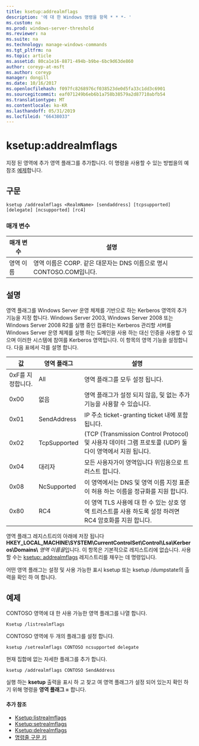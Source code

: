 ```yaml
---
title: ksetup:addrealmflags
description: '에 대 한 Windows 명령을 항목 * * *- '
ms.custom: na
ms.prod: windows-server-threshold
ms.reviewer: na
ms.suite: na
ms.technology: manage-windows-commands
ms.tgt_pltfrm: na
ms.topic: article
ms.assetid: 80ca1e16-8871-494b-b9be-6bc9d63de860
author: coreyp-at-msft
ms.author: coreyp
manager: dongill
ms.date: 10/16/2017
ms.openlocfilehash: f097fc8268976cf038523de0d5fa33c1dd3c6901
ms.sourcegitcommit: eaf071249b6eb6b1a758b38579a2d87710abfb54
ms.translationtype: MT
ms.contentlocale: ko-KR
ms.lasthandoff: 05/31/2019
ms.locfileid: "66438033"
---
```

# <a name="ksetupaddrealmflags"></a>ksetup:addrealmflags



지정 된 영역에 추가 영역 플래그를 추가합니다. 이 명령을 사용할 수 있는 방법을의 예 참조 [예제](#BKMK_Examples)합니다.

## <a name="syntax"></a>구문

```
ksetup /addrealmflags <RealmName> [sendaddress] [tcpsupported] [delegate] [ncsupported] [rc4]
```

### <a name="parameters"></a>매개 변수

|매개 변수|설명|
|---------|-----------|
|영역 이름|영역 이름은 CORP. 같은 대문자는 DNS 이름으로 명시 CONTOSO.COM입니다.|

## <a name="remarks"></a>설명

영역 플래그를 Windows Server 운영 체제를 기반으로 하는 Kerberos 영역의 추가 기능을 지정 합니다. Windows Server 2003, Windows Server 2008 또는 Windows Server 2008 R2를 실행 중인 컴퓨터는 Kerberos 관리할 서버를 Windows Server 운영 체제를 실행 하는 도메인을 사용 하는 대신 인증을 사용할 수 있으며 이러한 시스템에 참여를 Kerberos 영역입니다. 이 항목의 영역 기능을 설정합니다. 다음 표에서 각를 설명 합니다.

|값|영역 플래그|설명|
|-----|----------|-----------|
|0xF를 지정합니다.|All|영역 플래그를 모두 설정 됩니다.|
|0x00|없음|영역 플래그가 설정 되지 않음, 및 없는 추가 기능을 사용할 수 있습니다.|
|0x01|SendAddress|IP 주소 ticket-granting ticket 내에 포함 됩니다.|
|0x02|TcpSupported|(TCP (Transmission Control Protocol) 및 사용자 데이터 그램 프로토콜 (UDP) 둘 다이 영역에서 지원 됩니다.|
|0x04|대리자|모든 사용자가이 영역입니다 위임용으로 트러스트 합니다.|
|0x08|NcSupported|이 영역에서는 DNS 및 영역 이름 지정 표준이 허용 하는 이름을 정규화를 지원 합니다.|
|0x80|RC4|이 영역 TLS 사용에 대 한 수 있는 상호 영역 트러스트를 사용 하도록 설정 하려면 RC4 암호화를 지원 합니다.|

영역 플래그 레지스트리의 아래에 저장 됩니다 **HKEY_LOCAL_MACHINE\SYSTEM\CurrentControlSet\Control\Lsa\Kerberos\Domains\\** <em>영역 이름을</em>입니다. 이 항목은 기본적으로 레지스트리에 없습니다. 사용할 수는 [ksetup: addrealmflags](ksetup-addrealmflags.md) 레지스트리를 채우는 데 명령입니다.

어떤 영역 플래그는 설정 및 사용 가능한 표시 ksetup 또는 ksetup /dumpstate의 출력을 확인 하 여 합니다.

## <a name="BKMK_Examples"></a>예제

CONTOSO 영역에 대 한 사용 가능한 영역 플래그를 나열 합니다.
```
Ksetup /listrealmflags
```
CONTOSO 영역에 두 개의 플래그를 설정 합니다.
```
ksetup /setrealmflags CONTOSO ncsupported delegate
```
현재 집합에 없는 자세한 플래그를 추가 합니다.
```
ksetup /addrealmflags CONTOSO SendAddress
```
실행 하는 **ksetup** 출력을 표시 하 고 찾고 여 영역 플래그가 설정 되어 있는지 확인 하기 위해 명령을 **영역 플래그 =** 합니다.

#### <a name="additional-references"></a>추가 참조

-   [Ksetup:listrealmflags](ksetup-listrealmflags.md)
-   [Ksetup:setrealmflags](ksetup-setrealmflags.md)
-   [Ksetup:delrealmflags](ksetup-delrealmflags.md)
-   [명령줄 구문 키](command-line-syntax-key.md)